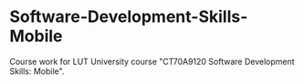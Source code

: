 # Software-Development-Skills-Mobile
Course work for LUT University course "CT70A9120 Software Development Skills: Mobile". 
